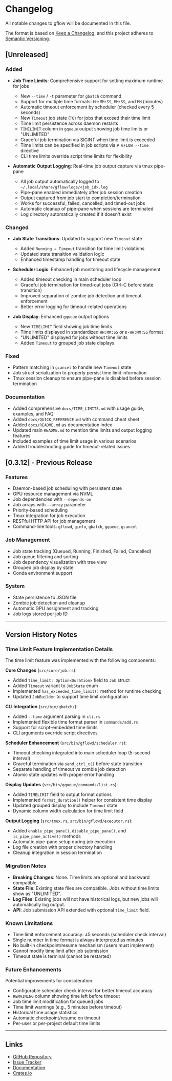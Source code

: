 # Changelog

All notable changes to gflow will be documented in this file.

The format is based on [Keep a Changelog](https://keepachangelog.com/en/1.0.0/),
and this project adheres to [Semantic Versioning](https://semver.org/spec/v2.0.0.html).

## [Unreleased]

### Added
- **Job Time Limits**: Comprehensive support for setting maximum runtime for jobs
  - New `--time` / `-t` parameter for `gbatch` command
  - Support for multiple time formats: `HH:MM:SS`, `MM:SS`, and `MM` (minutes)
  - Automatic timeout enforcement by scheduler (checked every 5 seconds)
  - New `Timeout` job state (`TO`) for jobs that exceed their time limit
  - Time limit persistence across daemon restarts
  - `TIMELIMIT` column in `gqueue` output showing job time limits or "UNLIMITED"
  - Graceful job termination via SIGINT when time limit is exceeded
  - Time limits can be specified in job scripts via `# GFLOW --time` directive
  - CLI time limits override script time limits for flexibility

- **Automatic Output Logging**: Real-time job output capture via tmux pipe-pane
  - All job output automatically logged to `~/.local/share/gflow/logs/<job_id>.log`
  - Pipe-pane enabled immediately after job session creation
  - Output captured from job start to completion/termination
  - Works for successful, failed, cancelled, and timed-out jobs
  - Automatic cleanup of pipe-pane when sessions are terminated
  - Log directory automatically created if it doesn't exist

### Changed
- **Job State Transitions**: Updated to support new `Timeout` state
  - Added `Running → Timeout` transition for time limit violations
  - Updated state transition validation logic
  - Enhanced timestamp handling for timeout state

- **Scheduler Logic**: Enhanced job monitoring and lifecycle management
  - Added timeout checking in main scheduler loop
  - Graceful job termination for timed-out jobs (Ctrl-C before state transition)
  - Improved separation of zombie job detection and timeout enforcement
  - Better error logging for timeout-related operations

- **Job Display**: Enhanced `gqueue` output options
  - New `TIMELIMIT` field showing job time limits
  - Time limits displayed in standardized `HH:MM:SS` or `D-HH:MM:SS` format
  - "UNLIMITED" displayed for jobs without time limits
  - Added `Timeout` to grouped job state displays

### Fixed
- Pattern matching in `gcancel` to handle new `Timeout` state
- Job struct serialization to properly persist time limit information
- Tmux session cleanup to ensure pipe-pane is disabled before session termination

### Documentation
- Added comprehensive `docs/TIME_LIMITS.md` with usage guide, examples, and FAQ
- Added `docs/QUICK_REFERENCE.md` with command cheat sheet
- Added `docs/README.md` as documentation index
- Updated main `README.md` to mention time limits and output logging features
- Included examples of time limit usage in various scenarios
- Added troubleshooting guide for timeout-related issues

## [0.3.12] - Previous Release

### Features
- Daemon-based job scheduling with persistent state
- GPU resource management via NVML
- Job dependencies with `--depends-on`
- Job arrays with `--array` parameter
- Priority-based scheduling
- Tmux integration for job execution
- RESTful HTTP API for job management
- Command-line tools: `gflowd`, `ginfo`, `gbatch`, `gqueue`, `gcancel`

### Job Management
- Job state tracking (Queued, Running, Finished, Failed, Cancelled)
- Job queue filtering and sorting
- Job dependency visualization with tree view
- Grouped job display by state
- Conda environment support

### System
- State persistence to JSON file
- Zombie job detection and cleanup
- Automatic GPU assignment and tracking
- Job logs stored per job ID

---

## Version History Notes

### Time Limit Feature Implementation Details

The time limit feature was implemented with the following components:

**Core Changes** (`src/core/job.rs`):
- Added `time_limit: Option<Duration>` field to `Job` struct
- Added `Timeout` variant to `JobState` enum
- Implemented `has_exceeded_time_limit()` method for runtime checking
- Updated `JobBuilder` to support time limit configuration

**CLI Integration** (`src/bin/gbatch/`):
- Added `--time` argument parsing in `cli.rs`
- Implemented flexible time format parser in `commands/add.rs`
- Support for script-embedded time limits
- CLI arguments override script directives

**Scheduler Enhancement** (`src/bin/gflowd/scheduler.rs`):
- Timeout checking integrated into main scheduler loop (5-second interval)
- Graceful termination via `send_ctrl_c()` before state transition
- Separate handling of timeout vs zombie job detection
- Atomic state updates with proper error handling

**Display Updates** (`src/bin/gqueue/commands/list.rs`):
- Added `TIMELIMIT` field to output format options
- Implemented `format_duration()` helper for consistent time display
- Updated grouped display to include `Timeout` state
- Dynamic column width calculation for time limit field

**Output Logging** (`src/tmux.rs`, `src/bin/gflowd/executor.rs`):
- Added `enable_pipe_pane()`, `disable_pipe_pane()`, and `is_pipe_pane_active()` methods
- Automatic pipe-pane setup during job execution
- Log file creation with proper directory handling
- Cleanup integration in session termination

### Migration Notes

- **Breaking Changes**: None. Time limits are optional and backward compatible.
- **State File**: Existing state files are compatible. Jobs without time limits show as "UNLIMITED".
- **Log Files**: Existing jobs will not have historical logs, but new jobs will automatically log output.
- **API**: Job submission API extended with optional `time_limit` field.

### Known Limitations

- Time limit enforcement accuracy: ±5 seconds (scheduler check interval)
- Single number in time format is always interpreted as minutes
- No built-in checkpoint/resume mechanism (users must implement)
- Cannot modify time limit after job submission
- Timeout state is terminal (cannot be restarted)

### Future Enhancements

Potential improvements for consideration:
- Configurable scheduler check interval for better timeout accuracy
- `REMAINING` column showing time left before timeout
- Job time limit modification for queued jobs
- Time limit warnings (e.g., 5 minutes before timeout)
- Historical time usage statistics
- Automatic checkpoint/resume on timeout
- Per-user or per-project default time limits

---

## Links

- [GitHub Repository](https://github.com/AndPuQing/gflow)
- [Issue Tracker](https://github.com/AndPuQing/gflow/issues)
- [Documentation](./docs/)
- [Crates.io](https://crates.io/crates/gflow)
